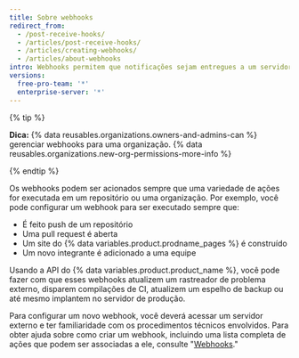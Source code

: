 ```yaml
---
title: Sobre webhooks
redirect_from:
  - /post-receive-hooks/
  - /articles/post-receive-hooks/
  - /articles/creating-webhooks/
  - /articles/about-webhooks
intro: Webhooks permitem que notificações sejam entregues a um servidor web externo sempre que determinadas ações ocorrem em um repositório ou uma organização.
versions:
  free-pro-team: '*'
  enterprise-server: '*'
---
```


{% tip %}

**Dica:** {% data reusables.organizations.owners-and-admins-can %} gerenciar webhooks para uma organização. {% data reusables.organizations.new-org-permissions-more-info %}

{% endtip %}

Os webhooks podem ser acionados sempre que uma variedade de ações for executada em um repositório ou uma organização. Por exemplo, você pode configurar um webhook para ser executado sempre que:

* É feito push de um repositório
* Uma pull request é aberta
* Um site do {% data variables.product.prodname_pages %} é construído
* Um novo integrante é adicionado a uma equipe

Usando a API do {% data variables.product.product_name %}, você pode fazer com que esses webhooks atualizem um rastreador de problema externo, disparem compilações de CI, atualizem um espelho de backup ou até mesmo implantem no servidor de produção.

Para configurar um novo webhook, você deverá acessar um servidor externo e ter familiaridade com os procedimentos técnicos envolvidos. Para obter ajuda sobre como criar um webhook, incluindo uma lista completa de ações que podem ser associadas a ele, consulte "[Webhooks](/webhooks)."
